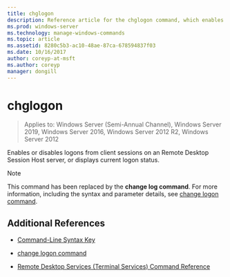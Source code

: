 ```yaml
---
title: chglogon
description: Reference article for the chglogon command, which enables or disables logons from client sessions on an Remote Desktop Session Host server, or displays current logon status.
ms.prod: windows-server
ms.technology: manage-windows-commands
ms.topic: article
ms.assetid: 8280c5b3-ac10-48ae-87ca-678594837f03
ms.date: 10/16/2017
author: coreyp-at-msft
ms.author: coreyp
manager: dongill
---
```


# chglogon

> Applies to: Windows Server (Semi-Annual Channel), Windows Server 2019, Windows Server 2016, Windows Server 2012 R2, Windows Server 2012

Enables or disables logons from client sessions on an Remote Desktop Session Host server, or displays current logon status.

> [!NOTE]
> This command has been replaced by the **change log command**. For more information, including the syntax and parameter details, see [change logon command](change-logon.md).

## Additional References

- [Command-Line Syntax Key](command-line-syntax-key.md)

- [change logon command](change-logon.md)

- [Remote Desktop Services (Terminal Services) Command Reference](remote-desktop-services-terminal-services-command-reference.md)
